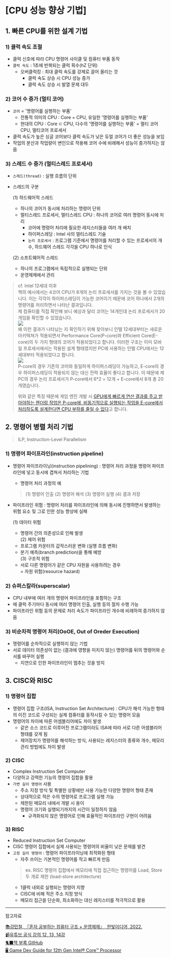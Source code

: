 # [CPU 성능 향상 기법]

## 1. 빠른 CPU를 위한 설계 기법
### 1) 클럭 속도 조절
* 클럭 신호에 따라 CPU 명령어 사이클 및 컴퓨터 부품 동작
* `클럭 속도` : 1초에 반복되는 클럭 획수(hZ 단위)
  + 오버클럭킹 : 최대 클럭 속도를 강제로 끌어 올리는 것
    - 클럭 속도 상승 시 CPU 성능 증가
    - 클럭 속도 상승 시 발열 문제 대두  

### 2) 코어 수 증가 (멀티 코어)
* `코어` = '명령어를 실행하는 부품'
  + 전통적 의미의 CPU : Core = CPU, 유일한 '명령어를 실행하는 부품'
  + 현대의 CPU : Core ⊂ CPU, 다수의 '명령어를 실행하는 부품'
    = 멀티 코어 CPU, 멀티코어 프로세서 
* 클럭 속도가 높은 싱글 코어보다 클럭 속도가 낮은 듀얼 코어가 더 좋은 성능을 보임
* 작업의 분산과 작업량이 변인으로 작용해 코어 수에 비례해서 성능이 증가하지는 않음

### 3) 스레드 수 증가 (멀티스레드 프로세서)
* `스레드(thread)` : 실행 흐름의 단위
* 스레드의 구분

  (1) 하드웨어적 스레드   
  + 하나의 코어가 동시에 처리하는 명령어 단위
  + 멀티스레드 프로세서, 멀티스레드 CPU : 하나의 코어로 여러 명령어 동시에 처리
    + 코어에 명령어 처리에 필요한 레지스터들을 여러 개 배치
    + 하이퍼스레딩 : Intel 사의 멀티스레드 기술
    + `논리 프로세서` : 프로그램 기준에서 명령어를 처리할 수 있는 프로세서의 개수, 하드웨어 스레드 각각을 CPU 하나로 인식
  
  (2) 소프트웨어적 스레드
  + 하나의 프로그램에서 독립적으로 실행되는 단위
  + 운영체제에서 관리
  
> cf. Intel 12세대 이후   
> 책의 예시에서는 4코어 CPU가 8개의 논리 프로세서를 가지는 것을 볼 수 있었습니다. 이는 각각이 하이퍼스레딩이 가능한 코어이기 때문에 코어 하나에서 2개의 명령어를 처리하면서 나타난 결과입니다.   
> 제 컴퓨터를 직접 확인해 보니 예상과 달리 코어는 14개인데 논리 프로세서가 20개임을 확인할 수 있었습니다.    
![](https://velog.velcdn.com/images/cheeeedy/post/5f8d7bb3-c0ef-4dff-96bb-8cae573e639f/image.png)   
> 왜 이런 결과가 나타났는 지 확인하기 위해 찾아보니 인텔 12세대부터는 새로운 아키텍쳐가 적용되면서 Performance Core(P-core)와 Efficient Core(E-core)의 두 가지 형태의 코어가 적용되었다고 합니다. 이러한 구조는 이미 모바일 프로세서에서는 적용된 설계 형태였지만 PC에 사용하는 인텔 CPU에서는 12세대부터 적용되었다고 합니다.   
> ![](https://velog.velcdn.com/images/cheeeedy/post/743cda54-6191-44b3-b51f-05aa7b55a98a/image.png)   
> P-core의 경우 기존의 코어와 동일하게 하이퍼스레딩이 가능하고, E-core의 경우 하이퍼스레딩이 적용되지 않는 대신 전력 효율이 좋다고 합니다. 이 때문에 제 PC의 경우 논리 프로세서가 P-core에서 6\*2 = 12개 + E-core에서 8개 총 20개였습니다.
> 
> 위와 같은 특징 때문에 게임 엔진 개발 시 [GPU에게 빠르게 연산 결과를 주고 받아야하는 렌더링 작업은 P-core에, 비동기적으로 실행되는 작업을 E-core에서 처리하도록 설계한다면 CPU 부하를 줄일 수 있다](https://www.intel.com/content/www/us/en/developer/articles/guide/12th-gen-intel-core-processor-gamedev-guide.html?wapkw=e-core%20p%3Dcore#inpage-nav-5-4)고 합니다.   
 

## 2. 명령어 병렬 처리 기법
> ILP, Instruction-Level Parallelism   

### 1) 명령어 파이프라인(instruction pipeline)
* 명령어 파이프라이닝(instruction pipelining) : 명령어 처리 과정을 명령어 파이프라인에 넣고 동시에 겹쳐서 처리하는 기법
  + 명령어 처리 과정의 예
  >(1) 명령어 인출
  >(2) 명령어 해석
  >(3) 명령어 실행
  >(4) 결과 저장

* 파이프라인 위험 : 명령어 처리를 파이프라인에 의해 동시에 진행하면서 발생하는 위험 요소 및 그로 인한 성능 향상에 실패    

  (1) 데이터 위험   
    + 명령어 간의 의존성으로 인해 발생   
  (2) 제어 위험   
    + 프로그램 카운터의 갑작스러운 변화 (실행 흐름 변화)
    + 분기 예측(branch prediction)을 통해 예방   
  (3) 구조적 위험   
    + 서로 다른 명령어가 같은 CPU 자원을 사용하려는 경우   
    = 자원 위험(resource hazard)

### 2) 슈퍼스칼라(superscalar)
* CPU 내부에 여러 개의 명령어 파이프라인을 포함하는 구조
* 매 클럭 주기마다 동시에 여러 명령어 인출, 실행 등의 절차 수행 가능
* 파이프라인 위험 등의 문제로 처리 속도가 파이프라인 개수에 비례하여 증가하지 않음

### 3) 비순차적 명령어 처리(OoOE, Out of Oreder Execution)
* 명령어를 순차적으로 실행하지 않는 기법
* 서로 데이터 의존성이 없는 (결과에 영향을 미치지 않는) 명령어를 뒤의 명령어와 순서를 바꾸어 실행
  * 지연으로 인한 파이프라인이 멈추는 것을 방지

## 3. CISC와 RISC
### 1) 명령어 집합
* 명령어 집합 구조(ISA, Instruction Set Architecture) : CPU가 해석 가능한 형태의 이진 코드로 구성되는 실제 컴퓨터를 동작시킬 수 있는 명령어 모음
* 명령어의 차이에 따른 어셈블리어에도 차이 발생
  + 같은 소스 코드로 이루어진 프로그램이라도 ISA에 따라 서로 다른 어셈블리어 형태를 갖게 됨
  + 제어장치가 명령어를 해석하는 방식, 사용되는 레지스터의 종류와 개수, 메모리 관리 방법에도 차이 발생

### 2) CISC
* Complex Instruction Set Computer
* 다양하고 강력한 기능의 명령어 집합을 활용
* `가변 길이 명령어` 사용
  + 주소 지정 방식 및 특별한 상황에만 사용 가능한 다양한 명령어 형태 존재
  + 상대적으로 적은 수의 명령어로 프로그램 실행 가능
  + 제한된 메모리 내에서 개발 시 용이
  + 명령어 크기와 실행되기까지의 시간이 일정하지 않음
    - 규격화되지 않은 명령어로 인해 효율적인 파이프라인 구현이 어려움
    
### 3) RISC
* Reduced Instruction Set Computer
* CISC 명령어 집합에서 실제 사용되는 명령어의 비율이 낮은 문제를 발견
* `고정 길이 명령어` : 명령어 파이프라이닝에 최적화된 형태
  + 자주 쓰이는 기본적인 명령어를 작고 빠르게 만듬
  > ex. RISC 명령어 집합에서 메모리에 직접 접근하는 명령어를 Load, Store 두 개로 제한 (load-store architecture)
  + 1클럭 내외로 실행되는 명령어 지향
  + CISC에 비해 적은 주소 지정 방식
  + 메모리 접근을 단순화, 최소화하는 대신 레지스터를 적극적으로 활용

---
참고자료

[📚강민철, 『혼자 공부하는 컴퓨터 구조 + 운영체제』, 한빛미디어, 2022.](https://www.hanbit.co.kr/store/books/look.php?p_code=B9177037040)   
[📹유튜브 공식 강의 12, 13, 14강](https://youtu.be/VO0RQAA7KYc?si=yiU4zxFDD0SHrQMs)   
[🐈‍⬛책 부록 GitHub](https://github.com/kangtegong/self-learning-cs)   
[🖥️ Game Dev Guide for 12th Gen Intel® Core™ Processor](https://www.intel.com/content/www/us/en/developer/articles/guide/12th-gen-intel-core-processor-gamedev-guide.html?wapkw=e-core%20p%3Dcore)   